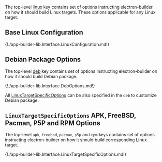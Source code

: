 The top-level [linux](configuration.md#linux) key contains set of options instructing electron-builder on how it should build Linux targets. These options applicable for any Linux target.

## Base Linux Configuration

  {!./app-builder-lib.Interface.LinuxConfiguration.md!}

## Debian Package Options

The top-level [deb](configuration.md#deb) key contains set of options instructing electron-builder on how it should build Debian package.

  {!./app-builder-lib.Interface.DebOptions.md!}

All [LinuxTargetSpecificOptions](linux.md#linuxtargetspecificoptions-apk-freebsd-pacman-p5p-and-rpm-options) can be also specified in the `deb` to customize Debian package.

## `LinuxTargetSpecificOptions` APK, FreeBSD, Pacman, P5P and RPM Options

The top-level `apk`, `freebsd`, `pacman`, `p5p` and `rpm` keys contains set of options instructing electron-builder on how it should build corresponding Linux target.

  {!./app-builder-lib.Interface.LinuxTargetSpecificOptions.md!}

